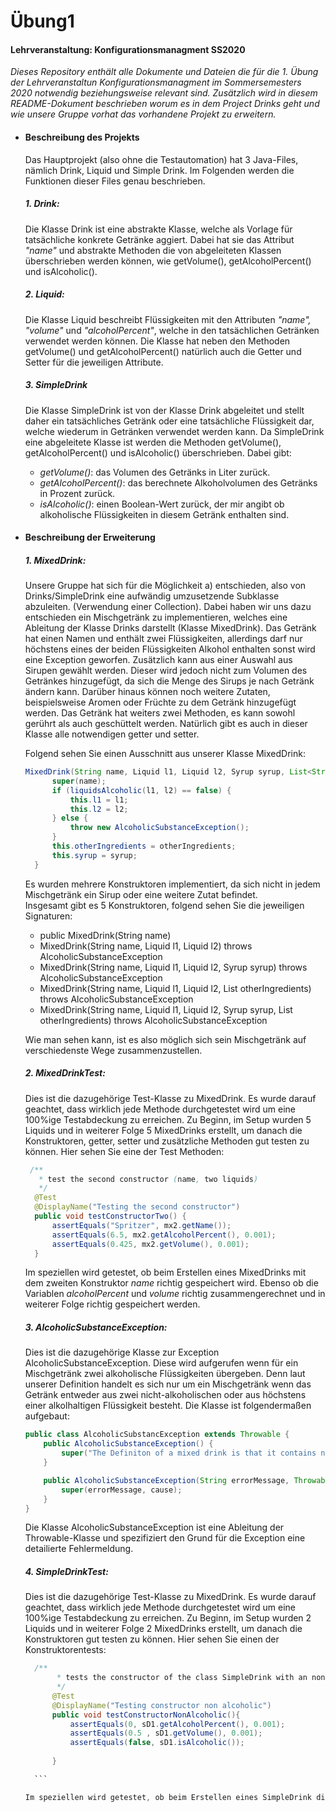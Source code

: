 # Übung1
#### Lehrveranstaltung: Konfigurationsmanagment SS2020
 *Dieses Repository enthält alle Dokumente und Dateien die
 für die 1. Übung der Lehrveranstaltun Konfigurationsmanagment im 
 Sommersemesters 2020 notwendig beziehungsweise relevant sind. Zusätzlich
 wird in diesem README-Dokument beschrieben worum es in dem Project
 Drinks geht und wie unsere Gruppe vorhat das vorhandene Projekt zu erweitern.*
 
* #### Beschreibung des Projekts
  Das Hauptprojekt (also ohne die Testautomation) hat 3 Java-Files, nämlich Drink, 
  Liquid und Simple Drink. Im Folgenden werden die Funktionen dieser Files genau beschrieben. 
  
  ##### 1. Drink: 
  Die Klasse Drink ist eine abstrakte Klasse, welche als Vorlage für tatsächliche konkrete Getränke aggiert.
  Dabei hat sie das Attribut _"name"_ und abstrakte Methoden die von abgeleiteten Klassen überschrieben werden können,
   wie getVolume(), getAlcoholPercent() und isAlcoholic().
             
  ##### 2. Liquid:
  Die Klasse Liquid beschreibt Flüssigkeiten mit den Attributen _"name", "volume"_ und _"alcoholPercent"_, welche 
  in den tatsächlichen Getränken verwendet werden können. Die Klasse hat neben den Methoden
  getVolume() und getAlcoholPercent() natürlich auch die Getter und Setter für die jeweiligen Attribute.
  
  ##### 3. SimpleDrink
  Die Klasse SimpleDrink ist von der Klasse Drink abgeleitet und stellt daher ein tatsächliches Getränk oder 
  eine tatsächliche Flüssigkeit dar, welche wiederum in Getränken verwendet werden kann. Da SimpleDrink eine abgeleitete
  Klasse ist werden die Methoden getVolume(), getAlcoholPercent() und isAlcoholic() überschrieben. 
  Dabei gibt:
    - _getVolume()_: das Volumen des Getränks in Liter zurück.
    - _getAlcoholPercent()_: das berechnete Alkoholvolumen des Getränks in Prozent zurück.
    - _isAlcoholic()_: einen Boolean-Wert zurück, der mir angibt ob alkoholische Flüssigkeiten in diesem Getränk enthalten
    sind.
  
  
- #### Beschreibung der Erweiterung
  ##### 1. MixedDrink:
  Unsere Gruppe hat sich für die Möglichkeit a) entschieden, also von
  Drinks/SimpleDrink   eine   aufwändig   umzusetzende Subklasse   abzuleiten. 
  (Verwendung   einer   Collection). Dabei haben wir uns dazu entschieden ein Mischgetränk zu implementieren,
  welches eine Ableitung der Klasse Drinks darstellt (Klasse MixedDrink). Das Getränk hat einen Namen und enthält zwei Flüssigkeiten, 
  allerdings darf nur höchstens eines der beiden Flüssigkeiten Alkohol enthalten sonst wird eine Exception geworfen.
  Zusätzlich kann aus einer Auswahl aus Sirupen gewählt werden. Dieser wird jedoch nicht zum Volumen des Getränkes hinzugefügt, da sich die Menge des Sirups je nach Getränk ändern kann. 
  Darüber hinaus können noch weitere Zutaten, beispielsweise Aromen oder Früchte zu dem Getränk hinzugefügt werden. 
  Das Getränk hat weiters zwei Methoden, es kann sowohl gerührt als auch geschüttelt werden.
  Natürlich gibt es auch in dieser Klasse alle notwendigen getter und setter.

  Folgend sehen Sie einen Ausschnitt aus unserer Klasse MixedDrink:

  ```java
  MixedDrink(String name, Liquid l1, Liquid l2, Syrup syrup, List<String> otherIngredients) throws AlcoholicSubstanceException {
        super(name);
        if (liquidsAlcoholic(l1, l2) == false) {
            this.l1 = l1;
            this.l2 = l2;
        } else {
            throw new AlcoholicSubstanceException();
        }
        this.otherIngredients = otherIngredients;
        this.syrup = syrup;
    }
  ```

  Es wurden mehrere Konstruktoren implementiert, da sich nicht in jedem Mischgetränk ein Sirup oder eine weitere Zutat befindet. <br> Insgesamt gibt es 5 Konstruktoren, folgend sehen Sie die jeweiligen Signaturen:
  * public MixedDrink(String name)
  * MixedDrink(String name, Liquid l1, Liquid l2) throws AlcoholicSubstanceException
  * MixedDrink(String name, Liquid l1, Liquid l2, Syrup syrup) throws AlcoholicSubstanceException
  * MixedDrink(String name, Liquid l1, Liquid l2, List<String> otherIngredients) throws AlcoholicSubstanceException
  * MixedDrink(String name, Liquid l1, Liquid l2, Syrup syrup, List<String> otherIngredients) throws AlcoholicSubstanceException

  Wie man sehen kann, ist es also möglich sich sein Mischgetränk auf verschiedenste Wege zusammenzustellen.

  ##### 2. MixedDrinkTest:
  Dies ist die dazugehörige Test-Klasse zu MixedDrink. Es wurde darauf geachtet, dass wirklich jede Methode durchgetestet wird um eine 100%ige Testabdeckung zu erreichen.
  Zu Beginn, im Setup wurden 5 Liquids und in weiterer Folge 5 MixedDrinks erstellt, um danach die Konstruktoren, getter, setter und zusätzliche Methoden gut testen zu können.
  Hier sehen Sie eine der Test Methoden:
  ```java
   /**
     * test the second constructor (name, two liquids)
     */
    @Test
    @DisplayName("Testing the second constructor")
    public void testConstructorTwo() {
        assertEquals("Spritzer", mx2.getName());
        assertEquals(6.5, mx2.getAlcoholPercent(), 0.001);
        assertEquals(0.425, mx2.getVolume(), 0.001);
    }
  ```

  Im speziellen wird getestet, ob beim Erstellen eines MixedDrinks mit dem zweiten Konstruktor *name* richtig gespeichert wird. 
  Ebenso ob die Variablen *alcoholPercent* und *volume* richtig zusammengerechnet und in weiterer Folge richtig gespeichert werden.

  ##### 3. AlcoholicSubstanceException:
  Dies ist die dazugehörige Klasse zur Exception AlcoholicSubstanceException. Diese wird aufgerufen wenn für ein Mischgetränk zwei alkoholische Flüssigkeiten übergeben. 
  Denn laut unserer Definition handelt es sich nur um ein Mischgetränk wenn das Getränk entweder aus zwei nicht-alkoholischen oder aus höchstens einer alkolhaltigen Flüssigkeit besteht. 
  Die Klasse ist folgendermaßen aufgebaut:
  ```java
  public class AlcoholicSubstancException extends Throwable {
      public AlcoholicSubstanceException() {
          super("The Definiton of a mixed drink is that it contains not more than one alcoholic liquid. Too many alcoholic liquids here.");
      }
  
      public AlcoholicSubstanceException(String errorMessage, Throwable cause) {
          super(errorMessage, cause);
      }
  }
  ```
  Die Klasse AlcoholicSubstanceException ist eine Ableitung der Throwable-Klasse und spezifiziert den Grund für die Exception eine detailierte Fehlermeldung.

  ##### 4. SimpleDrinkTest:
  Dies ist die dazugehörige Test-Klasse zu MixedDrink. Es wurde darauf geachtet, dass wirklich jede Methode durchgetestet wird um eine 100%ige Testabdeckung zu erreichen.
    Zu Beginn, im Setup wurden 2 Liquids und in weiterer Folge 2 MixedDrinks erstellt, um danach die Konstruktoren gut testen zu können.
    Hier sehen Sie einen der Konstruktorentests:
    ```java
      /**
           * tests the constructor of the class SimpleDrink with an non-alcoholic Liquid
           */
          @Test
          @DisplayName("Testing constructor non alcoholic")
          public void testConstructorNonAlcoholic(){
              assertEquals(0, sD1.getAlcoholPercent(), 0.001);
              assertEquals(0.5 , sD1.getVolume(), 0.001);
              assertEquals(false, sD1.isAlcoholic());
      
          }

      ```
    
  Im speziellen wird getestet, ob beim Erstellen eines SimpleDrink die Variablen *name*, *alcoholPercent* und *volume* richtig gespeichert werden.
  

